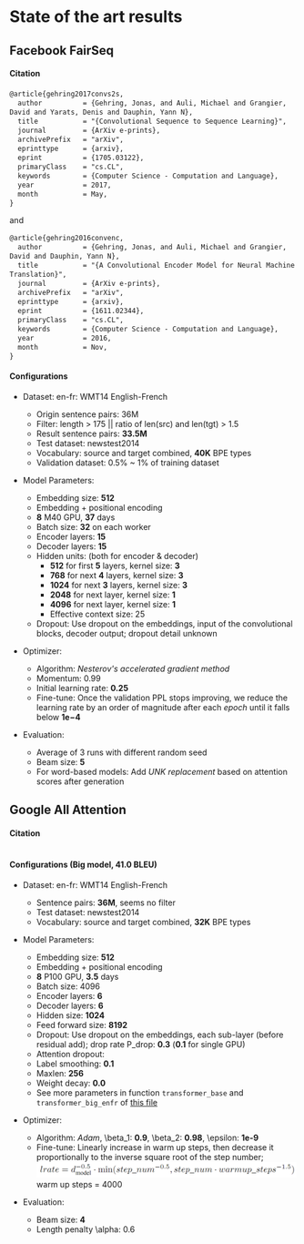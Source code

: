# State of the art results

## Facebook FairSeq

#### Citation

```
@article{gehring2017convs2s,
  author          = {Gehring, Jonas, and Auli, Michael and Grangier, David and Yarats, Denis and Dauphin, Yann N},
  title           = "{Convolutional Sequence to Sequence Learning}",
  journal         = {ArXiv e-prints},
  archivePrefix   = "arXiv",
  eprinttype      = {arxiv},
  eprint          = {1705.03122},
  primaryClass    = "cs.CL",
  keywords        = {Computer Science - Computation and Language},
  year            = 2017,
  month           = May,
}
```
and
```
@article{gehring2016convenc,
  author          = {Gehring, Jonas, and Auli, Michael and Grangier, David and Dauphin, Yann N},
  title           = "{A Convolutional Encoder Model for Neural Machine Translation}",
  journal         = {ArXiv e-prints},
  archivePrefix   = "arXiv",
  eprinttype      = {arxiv},
  eprint          = {1611.02344},
  primaryClass    = "cs.CL",
  keywords        = {Computer Science - Computation and Language},
  year            = 2016,
  month           = Nov,
}
```

#### Configurations

- Dataset: en-fr: WMT14 English-French
    - Origin sentence pairs: 36M
    - Filter: length > 175 || ratio of len(src) and len(tgt) > 1.5
    - Result sentence pairs: **33.5M**
    - Test dataset: newstest2014
    - Vocabulary: source and target combined, **40K** BPE types
    - Validation dataset: 0.5% ~ 1% of training dataset
    
- Model Parameters:
    - Embedding size: **512**
    - Embedding + positional encoding
    - **8** M40 GPU, **37** days
    - Batch size: **32** on each worker
    - Encoder layers: **15**
    - Decoder layers: **15**
    - Hidden units: (both for encoder & decoder)
        - **512** for first **5** layers, kernel size: **3**
        - **768** for next **4** layers, kernel size: **3**
        - **1024** for next **3** layers, kernel size: **3**
        - **2048** for next layer, kernel size: **1**
        - **4096** for next layer, kernel size: **1**
        - Effective context size: 25
    - Dropout: Use dropout on the embeddings, input of the convolutional blocks, decoder output; dropout detail unknown

- Optimizer:
    - Algorithm: *Nesterov's accelerated gradient method*
    - Momentum: 0.99
    - Initial learning rate: **0.25**
    - Fine-tune: Once the validation PPL stops improving, we reduce the learning rate by an order of magnitude after each *epoch*
    until it falls below **1e−4**

- Evaluation:
    - Average of 3 runs with different random seed
    - Beam size: **5**
    - For word-based models: Add *UNK replacement* based on attention scores after generation


## Google All Attention

#### Citation

```
```

#### Configurations (Big model, 41.0 BLEU)

- Dataset: en-fr: WMT14 English-French
    - Sentence pairs: **36M**, seems no filter
    - Test dataset: newstest2014
    - Vocabulary: source and target combined, **32K** BPE types

- Model Parameters:
    - Embedding size: **512**
    - Embedding + positional encoding
    - **8** P100 GPU, **3.5** days
    - Batch size: 4096
    - Encoder layers: **6**
    - Decoder layers: **6**
    - Hidden size: **1024**
    - Feed forward size: **8192**
    - Dropout: Use dropout on the embeddings, each sub-layer (before residual add); drop rate P_drop: **0.3** (**0.1** for single GPU)
    - Attention dropout:
    - Label smoothing: **0.1**
    - Maxlen: **256**
    - Weight decay: **0.0**
    - See more parameters in function `transformer_base` and `transformer_big_enfr` of
    [this file](https://github.com/tensorflow/tensor2tensor/blob/master/tensor2tensor/models/transformer.py)

- Optimizer:
    - Algorithm: *Adam*, \beta_1: **0.9**, \beta_2: **0.98**, \epsilon: **1e-9**
    - Fine-tune: Linearly increase in warm up steps, then decrease it proportionally to the inverse square root of the step number;
    ![learning rate](google_all_attention_lr.png) warm up steps = 4000

- Evaluation:
    - Beam size: **4**
    - Length penalty \alpha: 0.6
